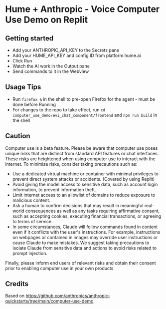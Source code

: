 # Hume + Anthropic - Voice Computer Use Demo on Replit

## Getting started
* Add your ANTHROPIC_API_KEY to the Secrets pane
* Add your HUME_API_KEY and config ID from platform.hume.ai 
* Click Run
* Watch the AI work in the Output pane
* Send commands to it in the Webview

## Usage Tips 
* Run `firefox &` in the shell to pre-open Firefox for the agent - must be done before Running
* For changes to the repo to take effect, run `cd computer_use_demo/evi_chat_component/frontend` and `npm run build` in the shell 

## Caution

Computer use is a beta feature. Please be aware that computer use poses unique risks that are distinct from standard API features or chat interfaces. These risks are heightened when using computer use to interact with the internet. To minimize risks, consider taking precautions such as:

* Use a dedicated virtual machine or container with minimal privileges to prevent direct system attacks or accidents. (Covered by using Replit)
* Avoid giving the model access to sensitive data, such as account login information, to prevent information theft.
* Limit internet access to an allowlist of domains to reduce exposure to malicious content.
* Ask a human to confirm decisions that may result in meaningful real-world consequences as well as any tasks requiring affirmative consent, such as accepting cookies, executing financial transactions, or agreeing to terms of service.
* In some circumstances, Claude will follow commands found in content even if it conflicts with the user's instructions. For example, instructions on webpages or contained in images may override user instructions or cause Claude to make mistakes. We suggest taking precautions to isolate Claude from sensitive data and actions to avoid risks related to prompt injection.

Finally, please inform end users of relevant risks and obtain their consent prior to enabling computer use in your own products.

## Credits
Based on https://github.com/anthropics/anthropic-quickstarts/tree/main/computer-use-demo